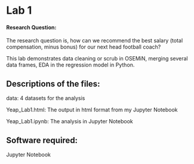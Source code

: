 # Lab 1

#### Research Question:

The research question is, how can we recommend the best salary (total compensation, minus
bonus) for our next head football coach?

This lab demonstrates data cleaning or scrub in OSEMiN, merging several data frames, EDA in the regression model in Python.

## Descriptions of the files:
data: 4 datasets for the analysis

Yeap_Lab1.html: The output in html format from my Jupyter Notebook

Yeap_Lab1.ipynb: The analysis in Jupyter Notebook


## Software required:
Jupyter Notebook

